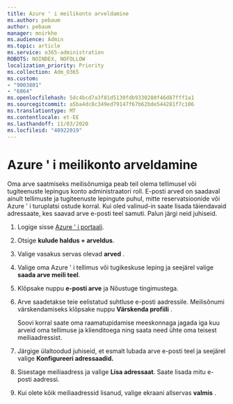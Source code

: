 ```yaml
---
title: Azure ' i meilikonto arveldamine
ms.author: pebaum
author: pebaum
manager: mnirkhe
ms.audience: Admin
ms.topic: article
ms.service: o365-administration
ROBOTS: NOINDEX, NOFOLLOW
localization_priority: Priority
ms.collection: Adm_O365
ms.custom:
- "9003801"
- "6864"
ms.openlocfilehash: 5dc4bcd7a3f81d5130fdb9330280f46d87fff1a1
ms.sourcegitcommit: a5ba4dc8c349ed79147f67b62bde544281f7c106
ms.translationtype: MT
ms.contentlocale: et-EE
ms.lasthandoff: 11/03/2020
ms.locfileid: "48922019"
---
```

# <a name="azure-email-invoicing"></a>Azure ' i meilikonto arveldamine

Oma arve saatmiseks meilisõnumiga peab teil olema tellimusel või tugiteenuste lepingus konto administraatori roll. E-posti arved on saadaval ainult tellimuste ja tugiteenuste lepingute puhul, mitte reservatsioonide või Azure ' i turuplatsi ostude korral. Kui oled valinud-in saate lisada täiendavaid adressaate, kes saavad arve e-posti teel samuti. Palun järgi neid juhiseid.

1. Logige sisse [Azure ' i portaali](https://portal.azure.com/).
2. Otsige **kulude haldus + arveldus**.
3. Valige vasakus servas olevad **arved** .
4. Valige oma Azure ' i tellimus või tugikeskuse leping ja seejärel valige **saada arve meili teel**.
5. Klõpsake nuppu **e-posti arve** ja Nõustuge tingimustega.
6. Arve saadetakse teie eelistatud suhtluse e-posti aadressile. Meilisõnumi värskendamiseks klõpsake nuppu **Värskenda profiili** .  

    Soovi korral saate oma raamatupidamise meeskonnaga jagada iga kuu arveid oma tellimuse ja klienditoega ning saata need ühte oma teisest meiliaadressist.  

7. Järgige ülaltoodud juhiseid, et esmalt lubada arve e-posti teel ja seejärel valige  **Konfigureeri adressaadid.**
8. Sisestage meiliaadress ja valige **Lisa adressaat**. Saate lisada mitu e-posti aadressi.
9. Kui olete kõik meiliaadressid lisanud, valige ekraani allservas **valmis** .
